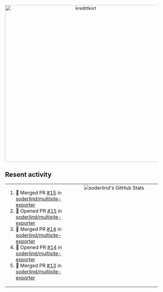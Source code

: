 
<!-- ![title-with-arrow](https://github.com/soderlind/soderlind/assets/1649452/0f685042-97c3-46ba-b290-804d07f05370) -->
<div align="center">
<img width="517" align="center" alt="kredittkort" src="https://github.com/user-attachments/assets/99b2bc83-ac5f-4905-b8c3-78cda14aa680" />
</div>

## Resent activity

<table width="100%" border="0"><tr><td width="49%">

<!--START_SECTION:activity-->
1. 🎉 Merged PR [#15](https://github.com/soderlind/multisite-exporter/pull/15) in [soderlind/multisite-exporter](https://github.com/soderlind/multisite-exporter)
2. 💪 Opened PR [#15](https://github.com/soderlind/multisite-exporter/pull/15) in [soderlind/multisite-exporter](https://github.com/soderlind/multisite-exporter)
3. 🎉 Merged PR [#14](https://github.com/soderlind/multisite-exporter/pull/14) in [soderlind/multisite-exporter](https://github.com/soderlind/multisite-exporter)
4. 💪 Opened PR [#14](https://github.com/soderlind/multisite-exporter/pull/14) in [soderlind/multisite-exporter](https://github.com/soderlind/multisite-exporter)
5. 🎉 Merged PR [#13](https://github.com/soderlind/multisite-exporter/pull/13) in [soderlind/multisite-exporter](https://github.com/soderlind/multisite-exporter)
<!--END_SECTION:activity-->
  </td>
<td width="49%" valign="top">
     <img  alt="soderlind's GitHub Stats" src="https://awesome-github-stats.azurewebsites.net/user-stats/soderlind?cardType=octocat&theme=github&preferLogin=false&Title=FFFFFF&Border=FFFFFF" />
</td></tr></table>


<!-- ![](./profile-3d-contrib/profile-green-animate.svg) -->


